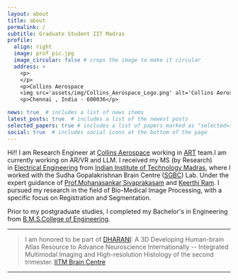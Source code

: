 ```yaml
---
layout: about
title: about
permalink: /
subtitle: Graduate Student IIT Madras 
profile:
  align: right
  image: prof_pic.jpg
  image_circular: false # crops the image to make it circular
  address: >
    <p>
    </p>
    <p>Collins Aerospace
    <img src='assets/img/Collins_Aerospace_Logo.png' alt='Collins Aerospace' style='vertical-align: middle; width: 90px; height: 30px;' /></p>
    <p>Chennai , India - 600036</p>

news: true  # includes a list of news items
latest_posts: true  # includes a list of the newest posts
selected_papers: true # includes a list of papers marked as "selected={true}"
social: true  # includes social icons at the bottom of the page
---
```


Hi!! I am Research Engineer at [Collins Aerospace](https://www.collinsaerospace.com/) working in [ART](https://www.collinsaerospace.com/what-we-do/capabilities/technology-and-innovation/applied-research-and-technology) team.I am currently working on AR/VR and LLM. 
I received my MS (by Research)  in [Electrical Engineering](https://www.ee.iitm.ac.in/) from [Indian Institute of Technology Madras](https://www.iitm.ac.in/), where I worked with the  Sudha Gopalakrishnan Brain Centre ([SGBC]([SGBC-IITM](https://public.humanbrain.in/public/))) Lab. Under the expert guidance of [Prof.Mohanasankar Sivaprakasam]((https://www.ee.iitm.ac.in/mohan/)) and [Keerthi Ram](https://scholar.google.com/citations?user=IUk8C0MAAAAJ&hl=fr). I pursued my research in the field of Bio-Medical Image Processing, with a specific focus on Registration and Segmentation.

Prior to my postgraduate studies, I completed my Bachelor's in Engineering from [B.M.S.College of Engineering](https://www.bmsce.ac.in/).


---
> I am honored to be part of [DHARANI](https://brainportal.humanbrain.in/publicview/index.html): A 3D Developing Human-brain Atlas Resource to Advance Neuroscience Internationally -- Integrated Multimodal Imaging and High-resolution Histology of the second trimester.
> [IITM Brain Centre](https://iitm.humanbrain.in/index.html)

---
